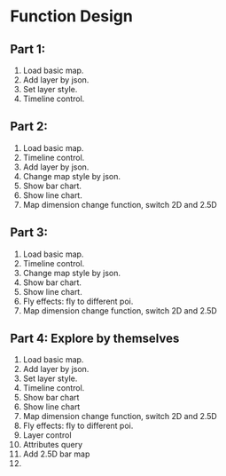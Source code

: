 # Function Design
## Part 1:
1. Load basic map.
2. Add layer by json.
3. Set layer style.
4. Timeline control.

## Part 2:
1. Load basic map.
2. Timeline control.
3. Add layer by json.
4. Change map style by json.
5. Show bar chart.
6. Show line chart.
7. Map dimension change function, switch 2D and 2.5D

## Part 3:
1. Load basic map.
2. Timeline control.
3. Change map style by json.
4. Show bar chart.
5. Show line chart.
6. Fly effects: fly to different poi.
7. Map dimension change function, switch 2D and 2.5D

## Part 4: Explore by themselves
1. Load basic map.
2. Add layer by json. 
3. Set layer style. 
4. Timeline control. 
5. Show bar chart
6. Show line chart
7. Map dimension change function, switch 2D and 2.5D
8. Fly effects: fly to different poi.
9. Layer control
10. Attributes query
11. Add 2.5D bar map
12. 